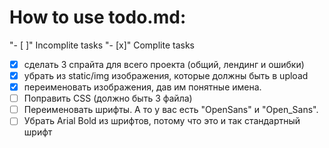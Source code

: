 # How to use todo.md:
"- [ ]" Incomplite tasks
"- [x]" Complite tasks

- [x] сделать 3 спрайта для всего проекта (общий, лендинг и ошибки)
- [x] убрать из static/img изображения, которые должны быть в upload
- [x] переименовать изображения, дав им понятные имена.
- [ ] Поправить CSS (должно быть 3 файла) 
- [ ] Переименовать шрифты. А то у вас есть "OpenSans" и "Open_Sans".
- [ ] Убрать Arial Bold из шрифтов, потому что это и так стандартный шрифт
